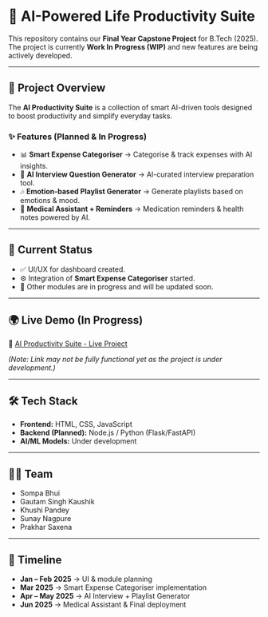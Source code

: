 # 🚀 AI-Powered Life Productivity Suite  

This repository contains our **Final Year Capstone Project** for B.Tech (2025).  
The project is currently **Work In Progress (WIP)** and new features are being actively developed.  

---

## 📌 Project Overview  
The **AI Productivity Suite** is a collection of smart AI-driven tools designed to boost productivity and simplify everyday tasks.  

### ✨ Features (Planned & In Progress)
- 📊 **Smart Expense Categoriser** → Categorise & track expenses with AI insights.  
- 📝 **AI Interview Question Generator** → AI-curated interview preparation tool.  
- 🎶 **Emotion-based Playlist Generator** → Generate playlists based on emotions & mood.  
- 💊 **Medical Assistant + Reminders** → Medication reminders & health notes powered by AI.  

---

## 🎯 Current Status  
- ✅ UI/UX for dashboard created.  
- ⚙️ Integration of **Smart Expense Categoriser** started.  
- 🚧 Other modules are in progress and will be updated soon.  

---

## 🌍 Live Demo (In Progress)  
🔗 [AI Productivity Suite - Live Project](https://sompa-bhui.github.io/AI-Productivity-Suite/)  

*(Note: Link may not be fully functional yet as the project is under development.)*  

---

## 🛠️ Tech Stack  
- **Frontend:** HTML, CSS, JavaScript  
- **Backend (Planned):** Node.js / Python (Flask/FastAPI)  
- **AI/ML Models:** Under development  

---

## 👩‍💻 Team  
- Sompa Bhui
- Gautam Singh Kaushik  
- Khushi Pandey
- Sunay Nagpure
- Prakhar Saxena

---

## 📅 Timeline  
- **Jan – Feb 2025** → UI & module planning  
- **Mar 2025** → Smart Expense Categoriser implementation  
- **Apr – May 2025** → AI Interview + Playlist Generator  
- **Jun 2025** → Medical Assistant & Final deployment  
